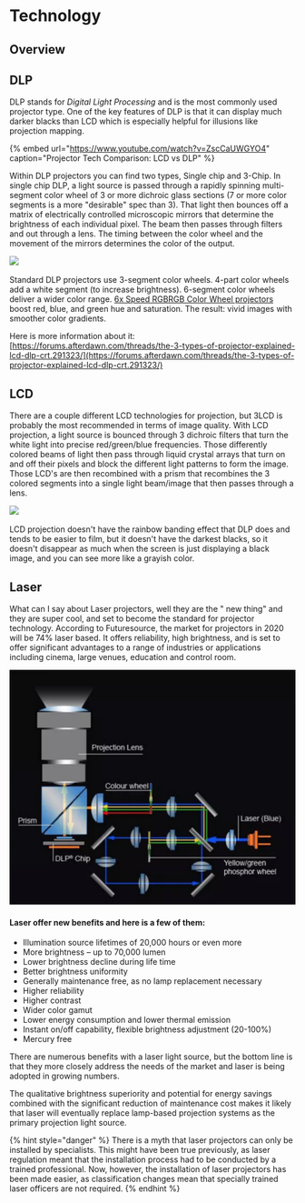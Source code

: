 # Technology

## Overview

## DLP

DLP stands for _Digital Light Processing_ and is the most commonly used projector type. One of the key features of DLP is that it can display much darker blacks than LCD which is especially helpful for illusions like projection mapping. 

{% embed url="https://www.youtube.com/watch?v=ZscCaUWGYO4" caption="Projector Tech Comparison: LCD vs DLP" %}

Within DLP projectors you can find two types, Single chip and 3-Chip. In single chip DLP,  a light source is passed through a rapidly spinning multi-segment color wheel of 3 or more dichroic glass sections \(7 or more color segments is a more "desirable" spec than 3\). That light then bounces off a matrix of electrically controlled microscopic mirrors that determine the brightness of each individual pixel. The beam then passes through filters and out through a lens. The timing between the color wheel and the movement of the mirrors determines the color of the output.

![](http://f.vimeocdn.com/si/videoschool/ProjectorDLP.jpg)

Standard DLP projectors use 3-segment color wheels. 4-part color wheels add a white segment \(to increase brightness\). 6-segment color wheels deliver a wider color range. [6x Speed RGBRGB Color Wheel projectors](https://www.viewsonic.com/us/px725hd.html) boost red, blue, and green hue and saturation. The result: vivid images with smoother color gradients. 

Here is more information about it: [https://forums.afterdawn.com/threads/the-3-types-of-projector-explained-lcd-dlp-crt.291323/](https://forums.afterdawn.com/threads/the-3-types-of-projector-explained-lcd-dlp-crt.291323/)

## LCD

There are a couple different LCD technologies for projection, but 3LCD is probably the most recommended in terms of image quality. With LCD projection, a light source is bounced through 3 dichroic filters that turn the white light into precise red/green/blue frequencies. Those differently colored beams of light then pass through liquid crystal arrays that turn on and off their pixels and block the different light patterns to form the image. Those LCD's are then recombined with a prism that recombines the 3 colored segments into a single light beam/image that then passes through a lens. 

![](http://f.vimeocdn.com/si/videoschool/ProjectorLCD.jpg)

LCD projection doesn't have the rainbow banding effect that DLP does and tends to be easier to film, but it doesn't have the darkest blacks, so it doesn't disappear as much when the screen is just displaying a black image, and you can see more like a grayish color.

## Laser

What can I say about Laser projectors, well they are the " new thing" and they are super cool, and set to become the standard for projector technology.  According to Futuresource, the market for projectors in 2020 will be 74% laser based. It offers reliability, high brightness, and is set to offer significant advantages to a range of industries or applications including cinema, large venues, education and control room. 

![](../../../.gitbook/assets/laser.png)

#### Laser offer  new benefits and here is a few of them:

* Illumination source lifetimes of 20,000 hours or even more
* More brightness – up to 70,000 lumen
* Lower brightness decline during life time
* Better brightness uniformity
* Generally maintenance free, as no lamp replacement necessary
* Higher reliability
* Higher contrast
* Wider color gamut
* Lower energy consumption and lower thermal emission
* Instant on/off capability, flexible brightness adjustment \(20-100%\)
* Mercury free

There are numerous benefits with a laser light source, but the bottom line is that they more closely address the needs of the market and laser is being adopted in growing numbers. 

The qualitative brightness superiority and potential for energy savings combined with the significant reduction of maintenance cost makes it likely that laser will eventually replace lamp-based projection systems as the primary projection light source.

{% hint style="danger" %}
There is a myth that laser projectors can only be installed by specialists. This might have been true previously, as laser regulation meant that the installation process had to be conducted by a trained professional. Now, however, the installation of laser projectors has been made easier, as classification changes mean that specially trained laser officers are not required.
{% endhint %}


